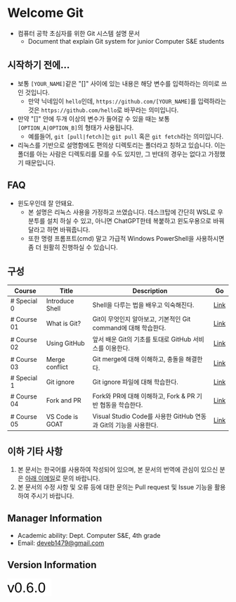 # Welcome Git

- 컴퓨터 공학 초심자를 위한 Git 시스템 설명 문서
  - Document that explain Git system for junior Computer S&amp;E students

## 시작하기 전에...

- 보통 `[YOUR_NAME]`같은 "[]" 사이에 있는 내용은 해당 변수를 입력하라는 의미로 쓰인 것입니다.
  - 만약 닉네임이 `hello`인데, `https://github.com/[YOUR_NAME]`를 입력하라는 것은 `https://github.com/hello`로 바꾸라는 의미입니다.
- 만약 "[]" 안에 두개 이상의 변수가 들어갈 수 있을 때는 보통 `[OPTION_A|OPTION_B]`의 형태가 사용됩니다.
  - 예를들어, `git [pull|fetch]`는 `git pull` 혹은 `git fetch`라는 의미입니다.
- 리눅스를 기반으로 설명함에도 편의상 디렉토리는 폴더라고 칭하고 있습니다. 이는 폴더를 아는 사람은 디렉토리를 모를 수도 있지만, 그 반대의 경우는 없다고 가정했기 때문입니다.

## FAQ

- 윈도우인데 잘 안돼요.
  - 본 설명은 리눅스 사용을 가정하고 쓰였습니다. 데스크탑에 간단히 WSL로 우분투를 설치 하실 수 있고, 아니면 ChatGPT한테 복붙하고 윈도우용으로 바꿔달라고 하면 바꿔줍니다.
  - 또한 명령 프롬프트(cmd) 말고 가급적 Windows PowerShell을 사용하시면 좀 더 원활히 진행하실 수 있습니다.

## 구성

|Course|Title|Description|Go|
|------|-----|-----------|--|
|# Special 0|Introduce Shell|Shell을 다루는 법을 배우고 익숙해진다.|[Link](./S0/READMD.md)
|# Course 01|What is Git?|Git이 무엇인지 알아보고, 기본적인 Git command에 대해 학습한다.|[Link](./C01/README.md)|
|# Course 02|Using GitHub|앞서 배운 Git의 기초를 토대로 GitHub 서비스를 이용한다.|[Link](./C02/README.md)|
|# Course 03|Merge conflict|Git merge에 대해 이해하고, 충돌을 해결한다.|[Link](./C03/README.md)|
|# Special 1|Git ignore|Git ignore 파일에 대해 학습한다.|[Link](./S1/READMD.md)
|# Course 04|Fork and PR|Fork와 PR에 대해 이해하고, Fork & PR 기반 협동을 학습한다.|[Link](./C04/README.md)|
|# Course 05|VS Code is GOAT|Visual Studio Code를 사용한 GitHub 연동과 Git의 기능을 사용한다.|[Link](./C05/README.md)|

## 이하 기타 사항

1. 본 문서는 한국어를 사용하여 작성되어 있으며, 본 문서의 번역에 관심이 있으신 분은 [아래 이메일](mailto:deveb1479@gmail.com)로 문의 바랍니다.
2. 본 문서의 수정 사항 및 오류 등에 대한 문의는 Pull request 및 Issue 기능을 활용하여 주시기 바랍니다.

## Manager Information

- Academic ability: Dept. Computer S&E, 4th grade
- Email: deveb1479@gmail.com

## Version Information

![](./res/version.svg)

